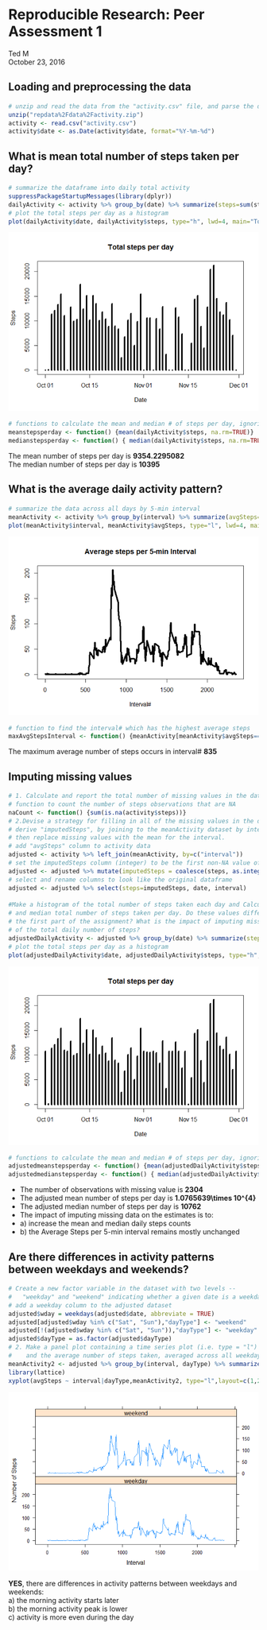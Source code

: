 # Reproducible Research: Peer Assessment 1
Ted M  
October 23, 2016  


## Loading and preprocessing the data


```r
# unzip and read the data from the "activity.csv" file, and parse the date field
unzip("repdata%2Fdata%2Factivity.zip")
activity <- read.csv("activity.csv")
activity$date <- as.Date(activity$date, format="%Y-%m-%d")
```

## What is mean total number of steps taken per day?


```r
# summarize the dataframe into daily total activity
suppressPackageStartupMessages(library(dplyr))
dailyActivity <- activity %>% group_by(date) %>% summarize(steps=sum(steps, na.rm=TRUE))
# plot the total steps per day as a histogram
plot(dailyActivity$date, dailyActivity$steps, type="h", lwd=4, main="Total steps per day", xlab="Date", ylab="Steps")
```

![](PA1_template_files/figure-html/unnamed-chunk-2-1.png)<!-- -->

```r
# functions to calculate the mean and median # of steps per day, ignoring NA's
meanstepsperday <- function() {mean(dailyActivity$steps, na.rm=TRUE)}
medianstepsperday <- function() { median(dailyActivity$steps, na.rm=TRUE)}
```
The mean number of steps per day is **9354.2295082**  
The median number of steps per day is **10395**

## What is the average daily activity pattern?


```r
# summarize the data across all days by 5-min interval
meanActivity <- activity %>% group_by(interval) %>% summarize(avgSteps=mean(steps, na.rm=TRUE))
plot(meanActivity$interval, meanActivity$avgSteps, type="l", lwd=4, main="Average steps per 5-min Interval", xlab="Interval#", ylab="Steps")
```

![](PA1_template_files/figure-html/unnamed-chunk-3-1.png)<!-- -->

```r
# function to find the interval# which has the highest average steps
maxAvgStepsInterval <- function() {meanActivity[meanActivity$avgSteps==max(meanActivity$avgSteps, na.rm = TRUE),]$interval}
```
The maximum average number of steps occurs in interval# **835**

## Imputing missing values


```r
# 1. Calculate and report the total number of missing values in the dataset
# function to count the number of steps observations that are NA
naCount <- function() {sum(is.na(activity$steps))}
# 2.Devise a strategy for filling in all of the missing values in the dataset
# derive "imputedSteps", by joining to the meanActivity dataset by interval#,
# then replace missing values with the mean for the interval.
# add "avgSteps" column to activity data
adjusted <- activity %>% left_join(meanActivity, by=c("interval"))
# set the imputedSteps column (integer) to be the first non-NA value of steps, round(avgSteps)
adjusted <- adjusted %>% mutate(imputedSteps = coalesce(steps, as.integer(round(avgSteps))))
# select and rename columns to look like the original dataframe
adjusted <- adjusted %>% select(steps=imputedSteps, date, interval)

#Make a histogram of the total number of steps taken each day and Calculate and report the mean
# and median total number of steps taken per day. Do these values differ from the estimates from
# the first part of the assignment? What is the impact of imputing missing data on the estimates
# of the total daily number of steps?
adjustedDailyActivity <- adjusted %>% group_by(date) %>% summarize(steps=sum(steps, na.rm=TRUE))
# plot the total steps per day as a histogram
plot(adjustedDailyActivity$date, adjustedDailyActivity$steps, type="h", lwd=4, main="Total steps per day", xlab="Date", ylab="Steps")
```

![](PA1_template_files/figure-html/unnamed-chunk-4-1.png)<!-- -->

```r
# functions to calculate the mean and median # of steps per day, ignoring NA's
adjustedmeanstepsperday <- function() {mean(adjustedDailyActivity$steps, na.rm=TRUE)}
adjustedmedianstepsperday <- function() { median(adjustedDailyActivity$steps, na.rm=TRUE)}
```
- The number of observations with missing value is **2304**
- The adjusted mean number of steps per day is **1.0765639\times 10^{4}**  
- The adjusted median number of steps per day is **10762**
- The impact of imputing missing data on the estimates is to: 
- a) increase the mean and median daily steps counts
- b) the Average Steps per 5-min interval remains mostly unchanged



## Are there differences in activity patterns between weekdays and weekends?


```r
# Create a new factor variable in the dataset with two levels -- 
#   "weekday" and "weekend" indicating whether a given date is a weekday or weekend day.
# add a weekday column to the adjusted dataset
adjusted$wday = weekdays(adjusted$date, abbreviate = TRUE)
adjusted[adjusted$wday %in% c("Sat", "Sun"),"dayType"] <- "weekend"
adjusted[!(adjusted$wday %in% c("Sat", "Sun")),"dayType"] <- "weekday"
adjusted$dayType = as.factor(adjusted$dayType)
# 2. Make a panel plot containing a time series plot (i.e. type = "l") of the 5-minute interval (x-axis) 
#    and the average number of steps taken, averaged across all weekday days or weekend days (y-axis). 
meanActivity2 <- adjusted %>% group_by(interval, dayType) %>% summarize(avgSteps=mean(steps, na.rm=TRUE))
library(lattice)
xyplot(avgSteps ~ interval|dayType,meanActivity2, type="l",layout=c(1,2),xlab="Interval",ylab="Number of Steps")
```

![](PA1_template_files/figure-html/unnamed-chunk-5-1.png)<!-- -->
  
  **YES**, there are differences in activity patterns between weekdays and weekends:  
a) the morning activity starts later  
b) the morning activity peak is lower  
c) activity is more even during the day  
